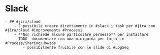 # Slack
	- ## #jira/cloud
		- É possibile creare direttamente in #slack i task per #jira con #jira/cloud #improvements #Processi
		- **Non richiede alcune particolare permesso** per installare
		- TODO  documentare con una miniguida per tutti in #Process/Sharing/Howtos
			- possibilmente fruibile con le slide di #LogSeq
